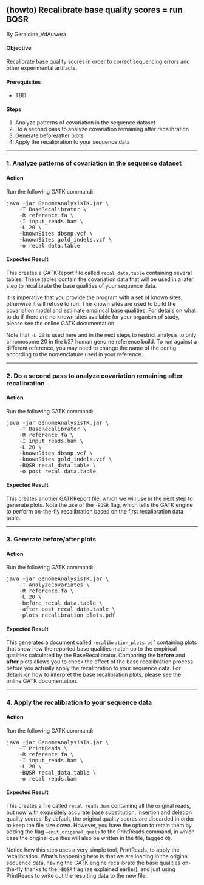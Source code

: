 ## (howto) Recalibrate base quality scores = run BQSR

By Geraldine_VdAuwera

<h4>Objective</h4>

<p>Recalibrate base quality scores in order to correct sequencing errors and other experimental artifacts.</p>

<h4>Prerequisites</h4>

<ul><li>TBD</li>
</ul><h4>Steps</h4>

<ol><li>Analyze patterns of covariation in the sequence dataset</li>
<li>Do a second pass to analyze covariation remaining after recalibration</li>
<li>Generate before/after plots</li>
<li>Apply the recalibration to your sequence data</li>
</ol><hr></hr><h3>1. Analyze patterns of covariation in the sequence dataset</h3>

<h4>Action</h4>

<p>Run the following GATK command:</p>

<pre class="code codeBlock" spellcheck="false">java -jar GenomeAnalysisTK.jar \ 
    -T BaseRecalibrator \ 
    -R reference.fa \ 
    -I input_reads.bam \ 
    -L 20 \ 
    -knownSites dbsnp.vcf \ 
    -knownSites gold_indels.vcf \ 
    -o recal_data.table 
</pre>

<h4>Expected Result</h4>

<p>This creates a GATKReport file called <code class="code codeInline" spellcheck="false">recal_data.table</code> containing several tables. These tables contain the covariation data that will be used in a later step to recalibrate the base qualities of your sequence data.</p>

<p>It is imperative that you provide the program with a set of known sites, otherwise it will refuse to run. The known sites are used to build the covariation model and estimate empirical base qualities. For details on what to do if there are no known sites available for your organism of study, please see the online GATK documentation.</p>

<p>Note that <code class="code codeInline" spellcheck="false">-L 20</code> is used here and in the next steps to restrict analysis to only chromosome 20 in the b37 human genome reference build. To run against a different reference, you may need to change the name of the contig according to the nomenclature used in your reference.</p>

<hr></hr><h3>2. Do a second pass to analyze covariation remaining after recalibration</h3>

<h4>Action</h4>

<p>Run the following GATK command:</p>

<pre class="code codeBlock" spellcheck="false">java -jar GenomeAnalysisTK.jar \ 
    -T BaseRecalibrator \ 
    -R reference.fa \ 
    -I input_reads.bam \ 
    -L 20 \ 
    -knownSites dbsnp.vcf \ 
    -knownSites gold_indels.vcf \ 
    -BQSR recal_data.table \ 
    -o post_recal_data.table 
</pre>

<h4>Expected Result</h4>

<p>This creates another GATKReport file, which we will use in the next step to generate plots. Note the use of the <code class="code codeInline" spellcheck="false">-BQSR</code> flag, which tells the GATK engine to perform on-the-fly recalibration based on the first recalibration data table.</p>

<hr></hr><h3>3. Generate before/after plots</h3>

<h4>Action</h4>

<p>Run the following GATK command:</p>

<pre class="code codeBlock" spellcheck="false">java -jar GenomeAnalysisTK.jar \ 
    -T AnalyzeCovariates \ 
    -R reference.fa \ 
    -L 20 \ 
    -before recal_data.table \
    -after post_recal_data.table \
    -plots recalibration_plots.pdf
</pre>

<h4>Expected Result</h4>

<p>This generates a document called <code class="code codeInline" spellcheck="false">recalibration_plots.pdf</code> containing plots that show how the reported base qualities match up to the empirical qualities calculated by the BaseRecalibrator. Comparing the <strong>before</strong> and <strong>after</strong> plots allows you to check the effect of the base recalibration process before you actually apply the recalibration to your sequence data. For details on how to interpret the base recalibration plots, please see the online GATK documentation.</p>

<hr></hr><h3>4. Apply the recalibration to your sequence data</h3>

<h4>Action</h4>

<p>Run the following GATK command:</p>

<pre class="code codeBlock" spellcheck="false">java -jar GenomeAnalysisTK.jar \ 
    -T PrintReads \ 
    -R reference.fa \ 
    -I input_reads.bam \ 
    -L 20 \ 
    -BQSR recal_data.table \ 
    -o recal_reads.bam 
</pre>

<h4>Expected Result</h4>

<p>This creates a file called <code class="code codeInline" spellcheck="false">recal_reads.bam</code> containing all the original reads, but now with exquisitely accurate base substitution, insertion and deletion quality scores. By default, the original quality scores are discarded in order to keep the file size down. However, you have the option to retain them by adding the flag <code class="code codeInline" spellcheck="false">–emit_original_quals</code> to the PrintReads command, in which case the original qualities will also be written in the file, tagged <code class="code codeInline" spellcheck="false">OQ</code>.</p>

<p>Notice how this step uses a very simple tool, PrintReads, to apply the recalibration. What’s happening here is that we are loading in the original sequence data, having the GATK engine recalibrate the base qualities on-the-fly thanks to the <code class="code codeInline" spellcheck="false">-BQSR</code> flag (as explained earlier), and just using PrintReads to write out the resulting data to the new file.</p>
